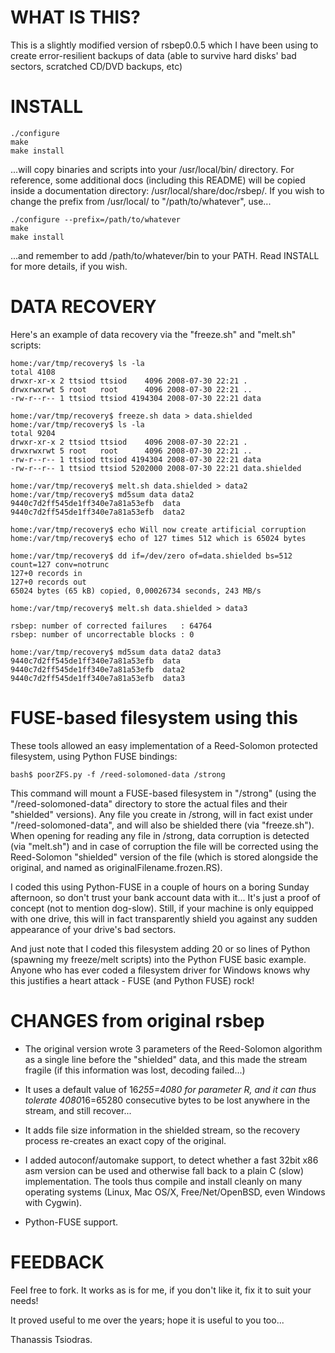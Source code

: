WHAT IS THIS?
=============

This is a slightly modified version of rsbep0.0.5 which I have
been using to create error-resilient backups of data (able to
survive hard disks' bad sectors, scratched CD/DVD backups, etc)

INSTALL
=======

    ./configure 
    make 
    make install

...will copy binaries and scripts into your /usr/local/bin/ 
directory. For reference, some additional docs (including this 
README) will be copied inside a documentation directory: 
/usr/local/share/doc/rsbep/. If you wish to change the prefix 
from /usr/local/ to "/path/to/whatever", use...

    ./configure --prefix=/path/to/whatever
    make
    make install

...and remember to add /path/to/whatever/bin to your PATH.
Read INSTALL for more details, if you wish.

DATA RECOVERY
=============

Here's an example of data recovery via the "freeze.sh" and 
"melt.sh" scripts:

    home:/var/tmp/recovery$ ls -la
    total 4108
    drwxr-xr-x 2 ttsiod ttsiod    4096 2008-07-30 22:21 .
    drwxrwxrwt 5 root   root      4096 2008-07-30 22:21 ..
    -rw-r--r-- 1 ttsiod ttsiod 4194304 2008-07-30 22:21 data
    
    home:/var/tmp/recovery$ freeze.sh data > data.shielded
    home:/var/tmp/recovery$ ls -la
    total 9204
    drwxr-xr-x 2 ttsiod ttsiod    4096 2008-07-30 22:21 .
    drwxrwxrwt 5 root   root      4096 2008-07-30 22:21 ..
    -rw-r--r-- 1 ttsiod ttsiod 4194304 2008-07-30 22:21 data
    -rw-r--r-- 1 ttsiod ttsiod 5202000 2008-07-30 22:21 data.shielded
    
    home:/var/tmp/recovery$ melt.sh data.shielded > data2
    home:/var/tmp/recovery$ md5sum data data2
    9440c7d2ff545de1ff340e7a81a53efb  data
    9440c7d2ff545de1ff340e7a81a53efb  data2
    
    home:/var/tmp/recovery$ echo Will now create artificial corruption 
    home:/var/tmp/recovery$ echo of 127 times 512 which is 65024 bytes
    
    home:/var/tmp/recovery$ dd if=/dev/zero of=data.shielded bs=512 count=127 conv=notrunc
    127+0 records in
    127+0 records out
    65024 bytes (65 kB) copied, 0,00026734 seconds, 243 MB/s
    
    home:/var/tmp/recovery$ melt.sh data.shielded > data3
    
    rsbep: number of corrected failures   : 64764
    rsbep: number of uncorrectable blocks : 0
    
    home:/var/tmp/recovery$ md5sum data data2 data3
    9440c7d2ff545de1ff340e7a81a53efb  data
    9440c7d2ff545de1ff340e7a81a53efb  data2
    9440c7d2ff545de1ff340e7a81a53efb  data3

FUSE-based filesystem using this
================================

These tools allowed an easy implementation of a Reed-Solomon 
protected filesystem, using Python FUSE bindings:

    bash$ poorZFS.py -f /reed-solomoned-data /strong

This command will mount a FUSE-based filesystem in "/strong" (using 
the "/reed-solomoned-data" directory to store the actual files and 
their "shielded" versions). Any file you create in /strong, will 
in fact exist under "/reed-solomoned-data", and will also be shielded 
there (via "freeze.sh"). When opening for reading any file in /strong, 
data corruption is detected (via "melt.sh") and in case of corruption 
the file will be corrected using the Reed-Solomon "shielded" version 
of the file (which is stored alongside the original, and named as
originalFilename.frozen.RS).

I coded this using Python-FUSE in a couple of hours on a boring Sunday 
afternoon, so don't trust your bank account data with it... It's just
a proof of concept (not to mention dog-slow). Still, if your machine
is only equipped with one drive, this will in fact transparently shield
you against any sudden appearance of your drive's bad sectors.

And just note that I coded this filesystem adding 20 or so lines of
Python (spawning my freeze/melt scripts) into the Python FUSE basic 
example. Anyone who has ever coded a filesystem driver for Windows knows 
why this justifies a heart attack - FUSE (and Python FUSE) rock!

CHANGES from original rsbep
===========================

- The original version wrote 3 parameters of the Reed-Solomon algorithm
  as a single line before the "shielded" data, and this made the stream 
  fragile (if this information was lost, decoding failed...) 

- It uses a default value of 16*255=4080 for parameter R, 
  and it can thus tolerate 4080*16=65280 consecutive bytes 
  to be lost anywhere in the stream, and still recover...

- It adds file size information in the shielded stream, so the recovery 
  process re-creates an exact copy of the original.

- I added autoconf/automake support, to detect whether a fast 32bit x86 
  asm version can be used and otherwise fall back to a plain C (slow) 
  implementation. The tools thus compile and install cleanly on many 
  operating systems (Linux, Mac OS/X, Free/Net/OpenBSD, even Windows
  with Cygwin).

- Python-FUSE support.

FEEDBACK
========
Feel free to fork.  It works as is for me, if you don't like it, 
fix it to suit your needs!

It proved useful to me over the years; hope it is useful to you too...

Thanassis Tsiodras.
